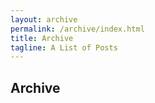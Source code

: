 ```yaml
---
layout: archive
permalink: /archive/index.html
title: Archive
tagline: A List of Posts
---
```


## Archive